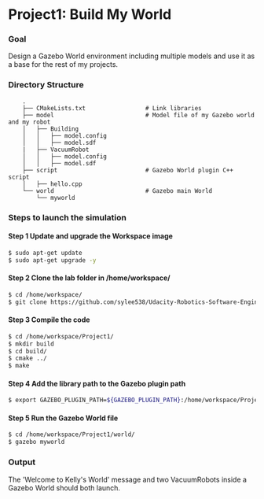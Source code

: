 # Project1: Build My World

### Goal
Design a Gazebo World environment including multiple models and use it as a base for the rest of my projects.

### Directory Structure
```
    .                          
    ├── CMakeLists.txt                 # Link libraries               
    ├── model                          # Model file of my Gazebo world and my robot
    │   ├── Building
    │   │   ├── model.config
    │   │   ├── model.sdf
    |   ├── VacuumRobot
    │   │   ├── model.config
    │   │   ├── model.sdf
    ├── script                         # Gazebo World plugin C++ script      
    │   ├── hello.cpp
    └── world                          # Gazebo main World
        └── myworld                     
```

### Steps to launch the simulation

#### Step 1 Update and upgrade the Workspace image
```sh
$ sudo apt-get update
$ sudo apt-get upgrade -y
```

#### Step 2 Clone the lab folder in /home/workspace/
```sh
$ cd /home/workspace/
$ git clone https://github.com/sylee538/Udacity-Robotics-Software-Engineering.git
```

#### Step 3 Compile the code
```sh
$ cd /home/workspace/Project1/
$ mkdir build
$ cd build/
$ cmake ../
$ make
```

#### Step 4 Add the library path to the Gazebo plugin path  
```sh
$ export GAZEBO_PLUGIN_PATH=${GAZEBO_PLUGIN_PATH}:/home/workspace/Project1/build
```

#### Step 5 Run the Gazebo World file  
```sh
$ cd /home/workspace/Project1/world/
$ gazebo myworld
```

### Output
The 'Welcome to Kelly's World' message and two VacuumRobots inside a Gazebo World should both launch.

